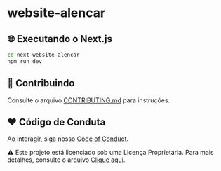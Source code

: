 # website-alencar

## 🌐 Executando o Next.js
```bash
cd next-website-alencar 
npm run dev
```

## 🚩 Contribuindo
Consulte o arquivo [CONTRIBUTING.md](/docs-org/CONTRIBUTING.md) para instruções.

## ❤️ Código de Conduta
Ao interagir, siga nosso [Code of Conduct](/docs-org/CODE_OF_CONDUCT.md).

⚠️ Este projeto está licenciado sob uma Licença Proprietária. Para mais detalhes, consulte o arquivo [Clique aqui](LICENSE.txt).